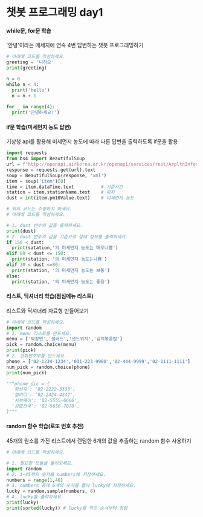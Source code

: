 #  챗봇 프로그래밍 day1



#### while문, for문 학습

'안녕'이라는 메세지에 연속 4번 답변하는 챗봇 프로그래밍하기

```python
# 아래에 코드를 작성하세요.
greeting = '니하오'
print(greeting)

n = 0
while n < 4:
  print('hello')
  n = n + 1
  
for _ in range(4):
  print('안녕하세요!')
```





#### if문 학습(미세먼지 농도 답변)

기상청 api를 활용해 미세먼지 농도에 따라 다른 답변을 출력하도록 if문을 활용

```python
import requests
from bs4 import BeautifulSoup
url = f'http://openapi.airkorea.or.kr/openapi/services/rest/ArpltnInforInqireSvc/getCtprvnRltmMesureDnsty?serviceKey={key}&numOfRows=10&pageNo=1&sidoName=서울&ver=1.6'
response = requests.get(url).text
soup = BeautifulSoup(response, 'xml')
item = soup('item')[0]
time = item.dataTime.text          # 기준시간
station = item.stationName.text    # 위치
dust = int(item.pm10Value.text)    # 미세먼지 농도

# 위의 코드는 수정하지 마세요.
# 아래에 코드를 작성하세요.

# 1. dust 변수의 값을 출력하세요.
print(dust)
# 2. dust 변수의 값을 기준으로 상태 정보를 출력하세요.
if 150 < dust:
  print(satation,'의 미세먼지 농도는 매우나쁨')
elif 80 < dust <= 150:
  print(station, '의 미세먼지 농도는나쁨')
elif 30 < dust <=80:
  print(station, '의 미세먼지 농도는 보통')
else:
  print(station, '의 미세먼지 농도는 좋음')
```





#### 리스트, 딕셔너리 학습(점심메뉴 리스트)

리스트와 딕셔너리 자료형 만들어보기

```python
# 아래에 코드를 작성하세요.
import random
# 1. menu 리스트를 만드세요.
menu = ['짜장면','샐러드','샌드위치','김치볶음밥']
pick = random.choice(menu)
print(pick)
# 2. 전화번호부를 만드세요.
phone = ['02-1234-1234','031-223-9900','02-444-9999','02-1111-1111']
num_pick = random.choice(phone)
print(num_pick)

"""phone_dic = {
  '화성각': '02-2222-3333',
  '샐러디': '02-2424-4242',
  '서브웨이': '02-5555-6666',
  '김밥천국': '02-5656-7878',
}"""
```





#### random 함수 학습(로또 번호 추천)

45개의 원소를 가진 리스트에서 랜덤한 6개의 값을 추출하는 random 함수 사용하기

```python
# 아래에 코드를 작성하세요.

# 1. 필요한 모듈을 불러오세요.
import random
# 2. 1~45까지 숫자를 numbers에 저장하세요.
numbers = range(1,46)
# 3. numbers 중에 6개의 숫자를 뽑아 lucky에 저장하세요.
lucky = random.sample(numbers, 6)
# 4. lucky를 출력하세요.
print(lucky)
print(sorted(lucky)) # lucky를 작은 순서부터 정렬
```


